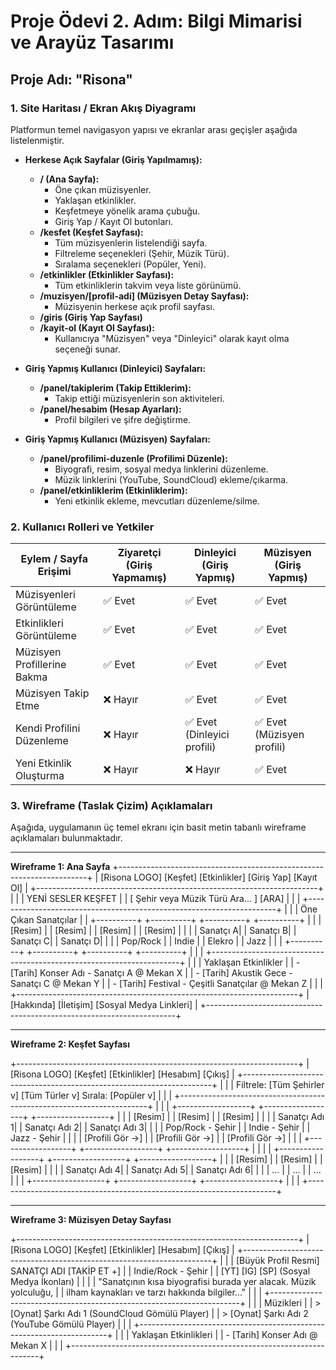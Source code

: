 # Proje Ödevi 2. Adım: Bilgi Mimarisi ve Arayüz Tasarımı

## Proje Adı: "Risona"

### 1. Site Haritası / Ekran Akış Diyagramı

Platformun temel navigasyon yapısı ve ekranlar arası geçişler aşağıda listelenmiştir.

* **Herkese Açık Sayfalar (Giriş Yapılmamış):**
    * **/ (Ana Sayfa):**
        * Öne çıkan müzisyenler.
        * Yaklaşan etkinlikler.
        * Keşfetmeye yönelik arama çubuğu.
        * Giriş Yap / Kayıt Ol butonları.
    * **/kesfet (Keşfet Sayfası):**
        * Tüm müzisyenlerin listelendiği sayfa.
        * Filtreleme seçenekleri (Şehir, Müzik Türü).
        * Sıralama seçenekleri (Popüler, Yeni).
    * **/etkinlikler (Etkinlikler Sayfası):**
        * Tüm etkinliklerin takvim veya liste görünümü.
    * **/muzisyen/[profil-adi] (Müzisyen Detay Sayfası):**
        * Müzisyenin herkese açık profil sayfası.
    * **/giris (Giriş Yap Sayfası)**
    * **/kayit-ol (Kayıt Ol Sayfası):**
        * Kullanıcıya "Müzisyen" veya "Dinleyici" olarak kayıt olma seçeneği sunar.

* **Giriş Yapmış Kullanıcı (Dinleyici) Sayfaları:**
    * **/panel/takiplerim (Takip Ettiklerim):**
        * Takip ettiği müzisyenlerin son aktiviteleri.
    * **/panel/hesabim (Hesap Ayarları):**
        * Profil bilgileri ve şifre değiştirme.

* **Giriş Yapmış Kullanıcı (Müzisyen) Sayfaları:**
    * **/panel/profilimi-duzenle (Profilimi Düzenle):**
        * Biyografi, resim, sosyal medya linklerini düzenleme.
        * Müzik linklerini (YouTube, SoundCloud) ekleme/çıkarma.
    * **/panel/etkinliklerim (Etkinliklerim):**
        * Yeni etkinlik ekleme, mevcutları düzenleme/silme.

### 2. Kullanıcı Rolleri ve Yetkiler

| Eylem / Sayfa Erişimi          | Ziyaretçi (Giriş Yapmamış) | Dinleyici (Giriş Yapmış) | Müzisyen (Giriş Yapmış)  |
| ------------------------------ | -------------------------- | ------------------------ | ------------------------ |
| Müzisyenleri Görüntüleme       | ✅ Evet                    | ✅ Evet                  | ✅ Evet                  |
| Etkinlikleri Görüntüleme       | ✅ Evet                    | ✅ Evet                  | ✅ Evet                  |
| Müzisyen Profillerine Bakma    | ✅ Evet                    | ✅ Evet                  | ✅ Evet                  |
| Müzisyen Takip Etme            | ❌ Hayır                   | ✅ Evet                  | ✅ Evet                  |
| Kendi Profilini Düzenleme      | ❌ Hayır                   | ✅ Evet (Dinleyici profili) | ✅ Evet (Müzisyen profili)|
| Yeni Etkinlik Oluşturma        | ❌ Hayır                   | ❌ Hayır                 | ✅ Evet                  |

### 3. Wireframe (Taslak Çizim) Açıklamaları

Aşağıda, uygulamanın üç temel ekranı için basit metin tabanlı wireframe açıklamaları bulunmaktadır.

---

**Wireframe 1: Ana Sayfa**
+----------------------------------------------------------------------+
| [Risona LOGO]   [Keşfet]   [Etkinlikler]     [Giriş Yap] [Kayıt Ol]   |
+----------------------------------------------------------------------+
|                                                                      |
|                  YENİ SESLER KEŞFET                                  |
|                  [ Şehir veya Müzik Türü Ara...  ] [ARA]             |
|                                                                      |
+----------------------------------------------------------------------+
|                                                                      |
|   Öne Çıkan Sanatçılar |
|   +----------+   +----------+   +----------+   +----------+          |
|   | [Resim]  |   | [Resim]  |   | [Resim]  |   | [Resim]  |          |
|   | Sanatçı A|   | Sanatçı B|   | Sanatçı C|   | Sanatçı D|          |
|   | Pop/Rock |   |   Indie  |   |  Elekro  |   |   Jazz   |          |
|   +----------+   +----------+   +----------+   +----------+          |
|                                                                      |
+----------------------------------------------------------------------+
|                                                                      |
|   Yaklaşan Etkinlikler |
|   - [Tarih] Konser Adı - Sanatçı A @ Mekan X                         |
|   - [Tarih] Akustik Gece - Sanatçı C @ Mekan Y                       |
|   - [Tarih] Festival - Çeşitli Sanatçılar @ Mekan Z                  |
|                                                                      |
+----------------------------------------------------------------------+
| [Hakkında] [İletişim] [Sosyal Medya Linkleri]                        |
+----------------------------------------------------------------------+


---

**Wireframe 2: Keşfet Sayfası**

+----------------------------------------------------------------------+
| [Risona LOGO]   [Keşfet]   [Etkinlikler]         [Hesabım] [Çıkış]    |
+----------------------------------------------------------------------+
|                                                                      |
|   Filtrele: [Tüm Şehirler v]  [Tüm Türler v]   Sırala: [Popüler v]    |
|                                                                      |
+----------------------------------------------------------------------+
|                                                                      |
| +------------------+  +------------------+  +------------------+     |
| | [Resim]          |  | [Resim]          |  | [Resim]          |     |
| | Sanatçı Adı 1|  | Sanatçı Adı 2|  | Sanatçı Adı 3|     |
| | Pop/Rock - Şehir |  | Indie - Şehir    |  | Jazz - Şehir     |     |
| | [Profili Gör ->] |  | [Profili Gör ->] |  | [Profili Gör ->] |     |
| +------------------+  +------------------+  +------------------+     |
|                                                                      |
| +------------------+  +------------------+  +------------------+     |
| | [Resim]          |  | [Resim]          |  | [Resim]          |     |
| | Sanatçı Adı 4|  | Sanatçı Adı 5|  | Sanatçı Adı 6|     |
| | ...              |  | ...              |  | ...              |     |
| +------------------+  +------------------+  +------------------+     |
|                                                                      |
+----------------------------------------------------------------------+


---

**Wireframe 3: Müzisyen Detay Sayfası**

+----------------------------------------------------------------------+
| [Risona LOGO]   [Keşfet]   [Etkinlikler]         [Hesabım] [Çıkış]    |
+----------------------------------------------------------------------+
|                                                                      |
|  [Büyük Profil Resmi]  SANATÇI ADI [TAKİP ET +]                  |
|                        Indie/Rock - Şehir |
|                        [YT] [IG] [SP] (Sosyal Medya İkonları)        |
|                                                                      |
|  "Sanatçının kısa biyografisi burada yer alacak. Müzik yolculuğu,   |
|  ilham kaynakları ve tarzı hakkında bilgiler..."                     |
|                                                                      |
+----------------------------------------------------------------------+
|                                                                      |
|   Müzikleri |
|   > [Oynat] Şarkı Adı 1 (SoundCloud Gömülü Player)                   |
|   > [Oynat] Şarkı Adı 2 (YouTube Gömülü Player)                      |
|                                                                      |
+----------------------------------------------------------------------+
|                                                                      |
|   Yaklaşan Etkinlikleri |
|   - [Tarih] Konser Adı @ Mekan X                                     |
|                                                                      |
+----------------------------------------------------------------------+
